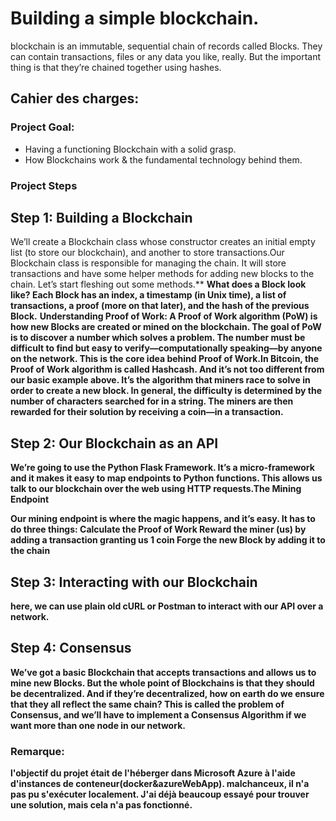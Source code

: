 # Building a simple blockchain.
 blockchain is an immutable, sequential chain of records called Blocks. They can contain transactions, files or any data you like, really. But the important thing is that they’re chained together using hashes.

 
 
 ## Cahier des charges:
 
### Project Goal:
- Having a functioning Blockchain with a solid grasp.
- How Blockchains work & the fundamental technology behind them.
 
### Project Steps 
## Step 1: Building a Blockchain

We’ll create a Blockchain class whose constructor creates an initial empty list (to store our blockchain), and another to store transactions.Our Blockchain class is responsible for managing the chain. It will store transactions and have some helper methods for adding new blocks to the chain. Let’s start fleshing out some methods.**
**What does a Block look like?
Each Block has an index, a timestamp (in Unix time), a list of transactions, a proof (more on that later), and the hash of the previous Block.**
**Understanding Proof of Work:
A Proof of Work algorithm (PoW) is how new Blocks are created or mined on the blockchain. The goal of PoW is to discover a number which solves a problem. The number must be difficult to find but easy to verify—computationally speaking—by anyone on the network. This is the core idea behind Proof of Work.In Bitcoin, the Proof of Work algorithm is called Hashcash. And it’s not too different from our basic example above. It’s the algorithm that miners race to solve in order to create a new block. In general, the difficulty is determined by the number of characters searched for in a string. The miners are then rewarded for their solution by receiving a coin—in a transaction.**
## Step 2: Our Blockchain as an API

**We’re going to use the Python Flask Framework. It’s a micro-framework and it makes it easy to map endpoints to Python functions. This allows us talk to our blockchain over the web using HTTP requests.The Mining Endpoint**

**Our mining endpoint is where the magic happens, and it’s easy. It has to do three things:
Calculate the Proof of Work
Reward the miner (us) by adding a transaction granting us 1 coin
Forge the new Block by adding it to the chain**

## Step 3: Interacting with our Blockchain
 **here, we can use plain old cURL or Postman to interact with our API over a network.**
## Step 4: Consensus
**We’ve got a basic Blockchain that accepts transactions and allows us to mine new Blocks. But the whole point of Blockchains is that they should be decentralized. And if they’re decentralized, how on earth do we ensure that they all reflect the same chain? This is called the problem of Consensus, and we’ll have to implement a Consensus Algorithm if we want more than one node in our network.**

### 




### Remarque:
**l'objectif du projet était de l'héberger dans Microsoft Azure à l'aide d'instances de conteneur(docker&azureWebApp).
malchanceux, il n'a pas pu s'exécuter localement. J'ai déjà beaucoup essayé pour trouver une solution, mais cela n'a pas fonctionné.**
